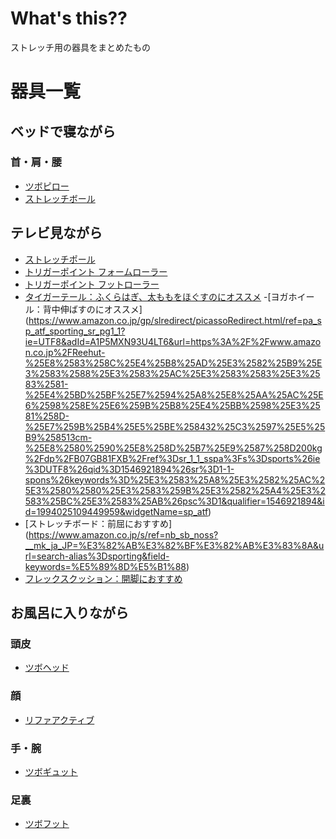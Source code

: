 # What's this??
ストレッチ用の器具をまとめたもの

# 器具一覧
## ベッドで寝ながら
### 首・肩・腰
- [ツボピロー](https://www.amazon.co.jp/Akaishi-AKAISHI-%E3%83%84%E3%83%9C-%E3%83%94%E3%83%AD%E3%83%BC-HB-095/dp/B0778RC8FJ/ref=pd_sbs_194_4/355-3573543-9548754?_encoding=UTF8&pd_rd_i=B0778RC8FJ&pd_rd_r=37060cf8-12fd-11e9-9c6b-931bf63e9b6e&pd_rd_w=1CSG2&pd_rd_wg=FSCp2&pf_rd_p=cda7018a-662b-401f-9c16-bd4ec317039e&pf_rd_r=DAC7K6545S7T7XBCYFKV&refRID=DAC7K6545S7T7XBCYFKV)
- [ストレッチボール](https://www.amazon.co.jp/VIE-%E3%83%A9%E3%83%B4%E3%82%A3-%E3%81%8B%E3%81%9F%E3%81%8A-%E3%82%B9%E3%83%88%E3%83%AC%E3%83%83%E3%83%81-%E3%83%9E%E3%83%83%E3%82%B5%E3%83%BC%E3%82%B8%E3%83%9C%E3%83%BC%E3%83%AB/dp/B0109GH0UC/ref=sr_1_cc_2?s=aps&ie=UTF8&qid=1546921555&sr=1-2-catcorr&keywords=%E3%81%8B%E3%81%9F%E3%81%8A%E3%80%80%E3%82%84%E3%82%8F%E3%81%8A)

## テレビ見ながら
- [ストレッチポール](https://www.amazon.co.jp/LPN-%E3%82%B9%E3%83%88%E3%83%AC%E3%83%83%E3%83%81%E3%83%9D%E3%83%BC%E3%83%AB-EX-%E3%83%8D%E3%82%A4%E3%83%93%E3%83%BC-0001/dp/B00F9VW8SC/ref=sr_1_5?s=sports&ie=UTF8&qid=1546921746&sr=1-5&keywords=%E3%82%B9%E3%83%88%E3%83%AC%E3%83%83%E3%83%81%E3%83%9D%E3%83%BC%E3%83%AB)
- [トリガーポイント フォームローラー](https://www.amazon.co.jp/%E3%83%88%E3%83%AA%E3%82%AC%E3%83%BC%E3%83%9D%E3%82%A4%E3%83%B3%E3%83%88-TRIGGERPOINT-%E9%95%B7%E3%81%9566cm%E3%81%AE%E3%83%AD%E3%83%B3%E3%82%B0%E3%83%A2%E3%83%87%E3%83%AB-%E3%80%90%E6%97%A5%E6%9C%AC%E8%AA%9E%E3%82%AC%E3%82%A4%E3%83%89%E3%83%96%E3%83%83%E3%82%AF%E4%BB%98%E3%80%91-04412/dp/B01A9VX4AC/ref=pd_sbs_200_21?_encoding=UTF8&pd_rd_i=B01A9VX4AC&pd_rd_r=27916847-12fc-11e9-a530-ebb5f48d2cfe&pd_rd_w=IrFgM&pd_rd_wg=GPVEO&pf_rd_p=cda7018a-662b-401f-9c16-bd4ec317039e&pf_rd_r=QFB23KS4V4XHXXP868Q1&psc=1&refRID=QFB23KS4V4XHXXP868Q1)
- [トリガーポイント フットローラー](https://www.amazon.co.jp/TRIGGERPOINT-PERFORMANCE-%E3%83%88%E3%83%AA%E3%82%AC%E3%83%BC%E3%83%9D%E3%82%A4%E3%83%B3%E3%83%88-%E3%83%91%E3%83%95%E3%82%A9%E3%83%BC%E3%83%9E%E3%83%B3%E3%82%B9-%E3%83%95%E3%83%83%E3%83%88%E3%83%AD%E3%83%BC%E3%83%A9%E3%83%BC/dp/B00NJZD9XS/ref=sr_1_23?s=sports&ie=UTF8&qid=1546921197&sr=1-23&keywords=%E3%83%88%E3%83%AA%E3%82%AC%E3%83%BC%E3%83%9D%E3%82%A4%E3%83%B3%E3%83%88)
- [タイガーテール：ふくらはぎ、太ももをほぐすのにオススメ](https://www.amazon.co.jp/%E3%82%BB%E3%83%AB%E3%83%95%E3%83%9C%E3%83%87%E3%82%A3%E3%82%B1%E3%82%A2%E3%83%BB%E3%82%B8%E3%83%A3%E3%83%91%E3%83%B3-TT18-TigerTail-%E3%83%88%E3%83%AA%E3%82%AC%E3%83%BC%E3%83%9D%E3%82%A4%E3%83%B3%E3%83%88%EF%BC%86%E7%AD%8B%E7%AD%8B%E8%86%9C%E3%83%AA%E3%83%AA%E3%83%BC%E3%82%B9%E3%83%BB%E3%83%9E%E3%83%83%E3%82%B5%E3%83%BC%E3%82%B8%E3%83%AD%E3%83%BC%E3%83%A9%E3%83%BC-%E3%82%B9%E3%82%BF%E3%83%B3%E3%83%80%E3%83%BC%E3%83%89%E3%83%A2%E3%83%87%E3%83%AB%EF%BC%8846cm%EF%BC%89/dp/B000FE82QU/ref=sr_1_2_sspa?s=sports&ie=UTF8&qid=1546921181&sr=1-2-spons&keywords=%E3%82%BF%E3%82%A4%E3%82%AC%E3%83%BC%E3%83%86%E3%83%BC%E3%83%AB&psc=1)
-[ヨガホイール：背中伸ばすのにオススメ]
(https://www.amazon.co.jp/gp/slredirect/picassoRedirect.html/ref=pa_sp_atf_sporting_sr_pg1_1?ie=UTF8&adId=A1P5MXN93U4LT6&url=https%3A%2F%2Fwww.amazon.co.jp%2FReehut-%25E8%2583%258C%25E4%25B8%25AD%25E3%2582%25B9%25E3%2583%2588%25E3%2583%25AC%25E3%2583%2583%25E3%2583%2581-%25E4%25BD%25BF%25E7%2594%25A8%25E8%25AA%25AC%25E6%2598%258E%25E6%259B%25B8%25E4%25BB%2598%25E3%2581%258D-%25E7%259B%25B4%25E5%25BE%258432%25C3%2597%25E5%25B9%258513cm-%25E8%2580%2590%25E8%258D%25B7%25E9%2587%258D200kg%2Fdp%2FB07GB81FXB%2Fref%3Dsr_1_1_sspa%3Fs%3Dsports%26ie%3DUTF8%26qid%3D1546921894%26sr%3D1-1-spons%26keywords%3D%25E3%2583%25A8%25E3%2582%25AC%25E3%2580%2580%25E3%2583%259B%25E3%2582%25A4%25E3%2583%25BC%25E3%2583%25AB%26psc%3D1&qualifier=1546921894&id=1994025109449959&widgetName=sp_atf)
- [ストレッチボード：前屈におすすめ]
(https://www.amazon.co.jp/s/ref=nb_sb_noss?__mk_ja_JP=%E3%82%AB%E3%82%BF%E3%82%AB%E3%83%8A&url=search-alias%3Dsporting&field-keywords=%E5%89%8D%E5%B1%88)
- [フレックスクッション：開脚におすすめ](https://www.amazon.co.jp/%E3%82%B5%E3%83%B3%E3%83%86%E3%83%97%E3%83%A9%E3%82%B9-%E3%83%95%E3%83%AC%E3%83%83%E3%82%AF%E3%82%B9%E3%82%AF%E3%83%83%E3%82%B7%E3%83%A7%E3%83%B3-%E3%83%96%E3%83%A9%E3%83%83%E3%82%AF-FC-A402K/dp/B00Q6NK0ZU/ref=pd_bxgy_200_img_2/355-3573543-9548754?_encoding=UTF8&pd_rd_i=B00Q6NK0ZU&pd_rd_r=72252213-12fe-11e9-984c-334efba7b65e&pd_rd_w=KrdZ6&pd_rd_wg=6mO2a&pf_rd_p=a4de75e6-d8f7-4a34-bd69-503ea4866e6c&pf_rd_r=TDHKVVEQRK6N12FZVC35&psc=1&refRID=TDHKVVEQRK6N12FZVC35)

## お風呂に入りながら
### 頭皮
- [ツボヘッド](https://www.amazon.co.jp/%E3%83%84%E3%83%9C%E3%83%98%E3%83%83%E3%83%89-%E3%83%96%E3%83%A9%E3%83%83%E3%82%AF-HB-094-AKAISHI-%E3%81%A4%E3%81%BC%E6%8A%BC%E3%81%97%E3%83%BB%E3%83%9E%E3%83%83%E3%82%B5%E3%83%BC%E3%82%B8/dp/B01FVV7VZE/ref=sr_1_cc_3?s=aps&ie=UTF8&qid=1546921263&sr=1-3-catcorr&keywords=%E3%82%A2%E3%82%AB%E3%82%A4%E3%82%B7+%E3%83%98%E3%83%83%E3%83%89)

### 顔
- [リファアクティブ](https://www.amazon.co.jp/MTG-%E3%82%A8%E3%83%A0%E3%83%86%E3%82%A3%E3%83%BC%E3%82%B8%E3%83%BC-%E3%80%90%E5%85%AC%E5%BC%8F%E3%80%91%E3%83%AA%E3%83%95%E3%82%A1%E3%82%A2%E3%82%AF%E3%83%86%E3%82%A3%E3%83%96-%E5%BF%99%E3%81%97%E3%81%84%E6%AF%8E%E6%97%A5%E3%81%AE%E3%83%9C%E3%83%87%E3%82%A3%E3%82%B1%E3%82%A2%E7%94%A8-RF-AT2228B-N/dp/B0761MMWPQ/ref=sr_1_15_sspa?s=sports&ie=UTF8&qid=1546921818&sr=1-15-spons&keywords=%E3%83%95%E3%82%A7%E3%82%A4%E3%82%B9%E3%83%AD%E3%83%BC%E3%83%A9%E3%83%BC&psc=1)

### 手・腕
- [ツボギュット](https://www.amazon.co.jp/Akaishi-AKAISHI-%E3%83%84%E3%83%9C-%E3%82%AE%E3%83%A5%E3%83%83%E3%83%88-HB-098/dp/B0778GB471/ref=pd_sbs_194_1/355-3573543-9548754?_encoding=UTF8&pd_rd_i=B0778GB471&pd_rd_r=20dbeb77-12fd-11e9-b8a4-eb47d2266fc3&pd_rd_w=HdIz1&pd_rd_wg=mWWE4&pf_rd_p=cda7018a-662b-401f-9c16-bd4ec317039e&pf_rd_r=JBB9SG3Q72VAWRP624FQ&refRID=JBB9SG3Q72VAWRP624FQ)

### 足裏
- [ツボフット](https://www.amazon.co.jp/%E3%82%A2%E3%82%AB%E3%82%A4%E3%82%B7-AKAISHI-%EF%BE%82%EF%BE%8E%EF%BE%9E%EF%BE%8C%EF%BE%82%EF%BE%84%EF%BE%8C%EF%BE%9E%EF%BE%97%EF%BE%82%EF%BD%B8-%E3%83%84%E3%83%9C%E3%83%95%E3%83%83%E3%83%88-%E3%83%96%E3%83%A9%E3%83%83%E3%82%AF/dp/B01MCYF4UJ/ref=sr_1_24?ie=UTF8&qid=1546921390&sr=8-24&keywords=AKAISHI)